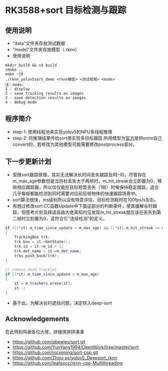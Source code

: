 # RK3588+sort 目标检测与跟踪

## 使用说明
* "data"文件夹存放测试数据
* "model"文件夹存放模型（.rknn）
* 使用说明
```
mkdir build && cd build
cmake ..
make -j8
./rknn_yolov5sort_demo <rknn模型> <测试视频> <mode>
注：mode: 
1 - display
2 - save tracking results as images
3 - save detection results as images 
4 - debug mode
```

## 程序简介
* step-1: 使用线程池来实现yolov5的NPU多线程推理
* step-2: 将推理结果传给sort类实现多目标跟踪
所用模型为[官方](https://github.com/airockchip/rknn_model_zoo)提供onnx自己convert的，若修改为其他模型可能需要修改postprocess部分。

## 下一步更新计划
* 受限sort跟踪原理，其实无法解决长时间丢失跟踪及RE-ID，尽管存在m_max_age参数但是当目标丢失大于两帧时，m_hit_streak会立即置为0，移除相应跟踪器，所以仅仅能在目标短暂丢失（1帧）时候保持稳定跟踪，适合几乎每帧都能检测到同时需要对应前后帧物体的快速跟踪场景中。
* sort算法很快，ms级别所以没有特意评估，目标检测耗时在100fps/s左右。
* 有想过修改sort.CC函数Update中下面这部分的判断条件，使其缓解长时跟踪，但思考片刻及拜读各路大佬真知灼见发现m_hit_streak就应该在丢失到第二帧时立刻置为0，这符合它"连续检测"的定义。
```c++
if (((*it).m_time_since_update < m_max_age) && ((*it).m_hit_streak >= m_min_hits || m_frame_count <= m_min_hits))
{
    TrackingBox trk;
    trk.box = it->GetState();
    trk.id = it->m_id + 1;
    trk.det_name = it->m_det_name;
    trks.push_back(trk);
}

// remove dead tracklet
if ((*it).m_time_since_update > m_max_age)
{
    it = m_trackers.erase(it);
    it--;
}
```

* 基于此，为解决长时遮挡问题，决定转入deep-sort

## Acknowledgements
 在此特别鸣谢各位大佬，拼接侠拼拼凑凑
* https://github.com/abewley/sort.git
* https://github.com/YunYang1994/OpenWork/tree/master/sort
* https://github.com/mcximing/sort-cpp.git
* https://github.com/Zhou-sx/yolov5_Deepsort_rknn
* https://github.com/leafqycc/rknn-cpp-Multithreading